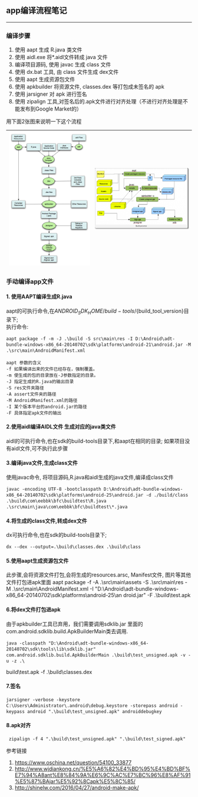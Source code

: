 ## app编译流程笔记
-----
### 编译步骤
1. 使用 aapt 生成 R.java 类文件
2. 使用 aidl.exe 将*.aidl文件转成 java 文件
3. 编译项目源码, 使用 javac 生成 class 文件
4. 使用 dx.bat 工具, 由 class 文件生成 dex文件
5. 使用 aapt 生成资源包文件
6. 使用 apkbuilder 将资源文件, classes.dex 等打包成未签名的 apk
7. 使用 jarsigner 对 apk 进行签名
8. 使用 zipalign 工具,对签名后的.apk文件进行对齐处理（不进行对齐处理是不能发布到Google Market的）

用下面2张图来说明一下这个流程

| ![enter description here][1]    |     ![enter description here][2]|
| --- | --- |

### 手动编译app文件
#### 1. 使用AAPT编译生成R.java
aapt的可执行命令,在${ANDROID_SDK_HOME}/build-tools/${build_tool_version}目录下;    
执行命令: 
  
	aapt package -f -m -J .\build -S src\main\res -I D:\Android\adt-bundle-windows-x86_64-20140702\sdk\platforms\android-21\android.jar -M .\src\main\AndroidManifest.xml
	
	aapt 参数的含义
	-f 如果编译出来的文件已经存在，强制覆盖。
	-m 使生成的包的目录放在-J参数指定的目录。
	-J 指定生成的R.java的输出目录
	-S res文件夹路径
	-A assert文件夹的路径
	-M AndroidManifest.xml的路径
	-I 某个版本平台的android.jar的路径
	-F 具体指定apk文件的输出

#### 2.使用aidl编译AIDL文件 生成对应的java类文件
aidl的可执行命令,也在sdk的build-tools目录下,和aapt在相同的目录; 如果项目没有aidl文件,可不执行此步骤

#### 3.编译java文件,生成class文件
使用javac命令, 将项目源码,R.java和aidl生成的java文件,编译成class文件

	javac -encoding UTF-8 -bootclasspath D:\Android\adt-bundle-windows-x86_64-20140702\sdk\platforms\android-25\android.jar -d ./build/class .\build\com\eebbk\bfc\buildtest\R.java .\src\main\java\com\eebbk\bfc\buildtest\*.java

#### 4.将生成的class文件,转成dex文件
dx可执行命令,也在sdk的build-tools目录下; 

	dx --dex --output=.\build\classes.dex .\build\class  
	
#### 5.使用aapt生成资源包文件
此步骤,会将资源文件打包,会将生成的resources.arsc, Manifest文件, 图片等其他文件打包进apk里面
	aapt package -f -A .\src\main\assets -S .\src\main\res -M .\src\main\AndroidManifest.xml -I "D:\Android\adt-bundle-windows-x86_64-20140702\sdk\platforms\android-25\an
droid.jar" -F .\build\test.apk

#### 6.将dex文件打包进apk
由于apkbuilder工具已弃用，我们需要调用sdklib.jar 里面的com.android.sdklib.build.ApkBuilderMain类去调用.

	java -classpath "D:\Android\adt-bundle-windows-x86_64-20140702\sdk\tools\lib\sdklib.jar" com.android.sdklib.build.ApkBuilderMain .\build\test_unsigned.apk -v -u -z .\
build\test.apk  -f .\build\classes.dex

#### 7.签名

	jarsigner -verbose -keystore C:\Users\Administrator\.android\debug.keystore -storepass android -keypass android ".\build\test_unsigned.apk" androiddebugkey

#### 8.apk对齐

	 zipalign -f 4 ".\build\test_unsigned.apk" ".\build\test_signed.apk"


参考链接
1. https://www.oschina.net/question/54100_33877
2. http://www.wjdiankong.cn/%E5%A6%82%E4%BD%95%E4%BD%BF%E7%94%A8ant%E8%84%9A%E6%9C%AC%E7%BC%96%E8%AF%91%E5%87%BAjar%E5%92%8Capk%E5%8C%85/
3. http://shinelw.com/2016/04/27/android-make-apk/


  [1]: https://www.github.com/zzyy/img/raw/master/app_build_0.png "app_build_0.png"
  [2]: https://www.github.com/zzyy/img/raw/master/app_build_1.png "app_build_1.png"
